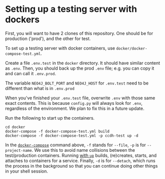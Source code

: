 # Setting up a testing server with dockers
First, you will want to have 2 clones of this repository. One should be for production ('prod'), and the other for test.

To set up a testing server with docker containers, use `docker/docker-compose-test.yml`. 

Create a file `.env.test` in the `docker` directory. It should have similar content as `.env`. Then, you should back up
the prod `.env` file; e.g. you can copy it and can call it `.env.prod`.

The variable `NEO4J_BOLT_PORT` and `NEO4J_HOST` for `.env.test` need to be different than what is in `.env.prod` 

When you've finished your `.env.test` file, overwrite `.env` with those same exact contents. This is because `config.py`
will always look for `.env`, regardless of the environment. We plan to fix this in a future update.

Run the following to start up the containers.

```
cd docker
docker-compose -f docker-compose-test.yml build
docker-compose -f docker-compose-test.yml -p ccdh-test up -d
```

In the [`docker-compose`](https://docs.docker.com/compose/) command above, `-f` stands for `--file`, `-p` is 
for `--project-name`. We use this to avoid name collisions between the test/production containers. Running 
[with `up`](https://docs.docker.com/compose/reference/up/) builds, (re)creates, starts, and attaches to containers for 
a service. Finally, `-d` is for `--detach`, which runs the process in the background so that you can continue doing 
other things in your shell session.
